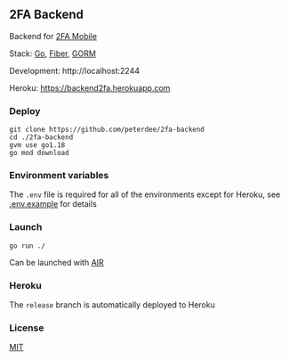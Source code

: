 ## 2FA Backend

Backend for [2FA Mobile](https://github.com/peterdee/2fa-mobile)

Stack: [Go](https://golang.org), [Fiber](https://gofiber.io), [GORM](https://gorm.io)

Development: http://localhost:2244

Heroku: https://backend2fa.herokuapp.com

### Deploy

```shell script
git clone https://github.com/peterdee/2fa-backend
cd ./2fa-backend
gvm use go1.18
go mod download
```

### Environment variables

The `.env` file is required for all of the environments except for Heroku, see [.env.example](.env.example) for details

### Launch

```shell script
go run ./
```

Can be launched with [AIR](https://github.com/cosmtrek/air)

### Heroku

The `release` branch is automatically deployed to Heroku

### License

[MIT](LICENSE.md)
